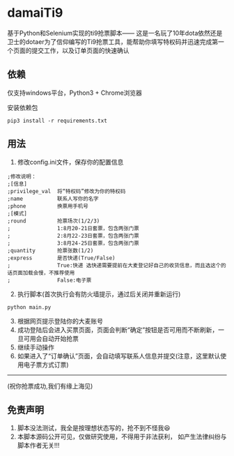 # damaiTi9
基于Python和Selenium实现的ti9抢票脚本——
这是一名玩了10年dota依然还是卫士的dotaer为了信仰编写的Ti9抢票工具，能帮助你填写特权码并迅速完成第一个页面的提交工作，以及订单页面的快速确认

## 依赖
仅支持windows平台，Python3 + Chrome浏览器

安装依赖包
```
pip3 install -r requirements.txt
```
## 用法
1. 修改config.ini文件，保存你的配置信息
```
;修改说明：
;[信息]
;privilege_val  将“特权码”修改为你的特权码
;name           联系人写你的名字
;phone          换票用手机号
;[模式]
;round          抢票场次(1/2/3)
;               1:8月20-21日套票，包含两张门票
;               2:8月22-23日套票，包含两张门票
;               3:8月24-25日套票，包含两张门票
;quantity       抢票张数(1/2)
;express        是否快递(True/False)
;               True:快递 选快递需要提前在大麦登记好自己的收货信息，而且选这个的话页面加载会慢，不推荐使用
;               False:电子票
```
2. 执行脚本(首次执行会有防火墙提示，通过后关闭并重新运行)
```
python main.py
```
3. 根据网页提示登陆你的大麦账号
4. 成功登陆后会进入买票页面，页面会判断“确定”按钮是否可用而不断刷新，一旦可用会自动开始抢票
5. 继续手动操作
6. 如果进入了“订单确认”页面，会自动填写联系人信息并提交(注意，这里默认使用电子票方式订票)

--- 
(祝你抢票成功,我们有缘上海见)

## 免责声明 
1. 脚本没法测试，我全是按理想状态写的，抢不到不怪我:satisfied:
2. 本脚本源码公开可见，仅做研究使用，不得用于非法获利， 如产生法律纠纷与脚本作者无关!!!